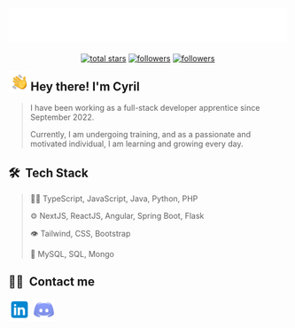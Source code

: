 <h3 align="center">
  <img src="./images/name.svg" alt="Cyril Grosjean" />
</h3>
<p align="center">
  <a href="https://github.com/CyrilInCode?tab=repositories&sort=stargazers">
    <img alt="total stars" title="Total stars on GitHub" src="https://custom-icon-badges.demolab.com/github/stars/CyrilInCode?color=C20BAC&style=for-the-badge&labelColor=A30A90&logo=star"/></a>
  <a href="https://github.com/CyrilInCode?tab=followers">
    <img alt="followers" title="Follow me on Github" src="https://custom-icon-badges.demolab.com/github/followers/CyrilInCode?color=C20BAC&labelColor=A30A90&style=for-the-badge&logo=person-add&label=Follow&logoColor=white"/></a>
  <a href="https://github.com/CyrilInCode">
    <img alt="followers" title="Follow me on Github" src="https://custom-icon-badges.demolab.com/github/watchers/CyrilInCode/CyrilInCode?color=C20BAC&labelColor=A30A90&style=for-the-badge&logo=eye&label=visitors&logoColor=white"/></a>
</p>

<img alt="Night Coding" src="./images/Hand%20Wave.gif" width='40' align="left"/><h2>Hey there! I'm Cyril</h2>
> I have been working as a full-stack developer apprentice since September 2022.
 > 
> Currently, I am undergoing training, and as a passionate and motivated individual, I am learning and growing every day.
 > 




## 🛠 &nbsp;Tech Stack

> 👨‍💻 TypeScript, JavaScript, Java, Python, PHP
 > 
> ⚙️ NextJS, ReactJS, Angular, Spring Boot, Flask
 > 
> 👁️ Tailwind, CSS, Bootstrap
 > 
> 💽 MySQL, SQL, Mongo
 >

## 🤝🏻 &nbsp;Contact me

<a href="https://www.linkedin.com/in/cyril-grosjean-7a8ab4231/"><img alt="Night Coding" src="./images/socials/linkedin.svg" width='40' /></a>
<a href="https://discord.gg/GpJK5WgUz6" target="_blank"><img alt="Night Coding" src="./images/socials/discord.svg" width='40' /></a>





